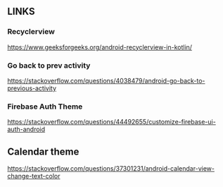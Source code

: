 ## LINKS
### Recyclerview
https://www.geeksforgeeks.org/android-recyclerview-in-kotlin/

### Go back to prev activity
https://stackoverflow.com/questions/4038479/android-go-back-to-previous-activity

### Firebase Auth Theme
https://stackoverflow.com/questions/44492655/customize-firebase-ui-auth-android


## Calendar theme
https://stackoverflow.com/questions/37301231/android-calendar-view-change-text-color